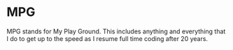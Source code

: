 # MPG
MPG stands for My Play Ground. This includes anything and everything that I do to get up to the speed as I resume full time coding after 20 years.

